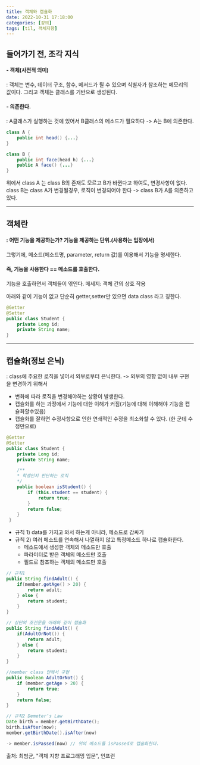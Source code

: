 ```yaml
---
title: 객체와 캡슐화
date: 2022-10-31 17:18:00
categories: [강의]
tags: [til, 객체지향]  
---
```


## 들어가기 전, 조각 지식

#### - 객체(사전적 의미)
: 객체는 변수, 데이터 구조, 함수, 메서드가 될 수 있으며 식별자가 참조하는 메모리의 값이다. 그리고 객체는 클래스를 기반으로 생성된다.
#### - 의존한다.
:  A클래스가 실행하는 것에 있어서 B클래스의 메소드가 필요하다 -> A는 B에 의존한다.
```java
class A {
	public int head() {...}
}

class B {
	public int face(head h) {...}
	public A face() {...}
}
```
위에서  class A 는 class B의 존재도 모르고 B가 바뀐다고 하여도, 변경사항이 없다.
class B는 class A가 변경될경우, 로직이 변경되어야 한다 
-> class B가 A를 의존하고 있다. 

---

## 객체란
#### : 어떤 기능을 제공하는가? 기능을 제공하는 단위.(사용하는 입장에서)
그렇기에, 메소드(메소드명, parameter,  return 값)를 이용해서 기능을 명세한다. 

#### 즉, 기능을 사용한다 == 메소드를 호출한다.
기능을 호출하면서 객체들이 엮인다.
메세지: 객체 간의 상호 작용

아래와 같이 기능이 없고 단순히 getter,setter만 있으면 data class 라고 칭한다.
```java
@Getter
@Setter
public class Student {
    private Long id;
    private String name;
}
```

---
## 캡슐화(정보 은닉)
: class에 주요한 로직을 넣어서 외부로부터 은닉한다. 
-> 외부의 영향 없이 내부 구현을 변경하기 위해서 

- 변화에 따라 로직을 변경해야하는 상황이 발생한다.
- 캡슐화를 하는 과정에서 기능에 대한 이해가 커짐(기능에 대해 이해해야 기능을 캡슐화할수있음)
- 캡슐화를 잘하면 수정사항으로 인한 연쇄적인 수정을 최소화할 수 있다. (한 군데 수정만으로)

```java
@Getter
@Setter
public class Student {
    private Long id;
    private String name;

    /**
    * 학생인지 판단하는 로직
    */
    public boolean isStudent() {
        if (this.student == student) {
            return true;
        }
        return false;
    }
 }
```

- 규칙 1) data를 가지고 와서 하는게 아니라, 메소드로 감싸기
- 규칙 2) 여러 메소드를 연속해서 나열하지 않고 특정메소드 하나로 캡슐화한다.  
	- 메소드에서 생성한 객체의 메소드만 호출
	- 파라미터로 받은 객체의 메소드만 호출
	- 필드로 참조하는 객체의 메소드만 호출

```java
// 규칙1
public String findAdult() {
	if(member.getAge() > 20) {
		return adult;
	} else {
		return student;
	}
}

// 상단의 조건문을 아래와 같이 캡슐화 
public String findAdult() {
	if(AdultOrNot()) {
		return adult;
	} else {
		return student;
	}
}

//member class 안에서 구현
public Boolean AdultOrNot() {
	if (member.getAge > 20) {
		return true; 
	}
	return false;
}

```

```java
// 규칙2 Demeter’s Law
Date birth = member.getBirthDate();
birth.isAfter(now);
member.getBirthDate().isAfter(now) 

-> member.isPassed(now) // 위의 메소드를 isPassed로 캡술화한다.
```
출처: 최범균, "객체 지향 프로그래밍 입문", 인프런
